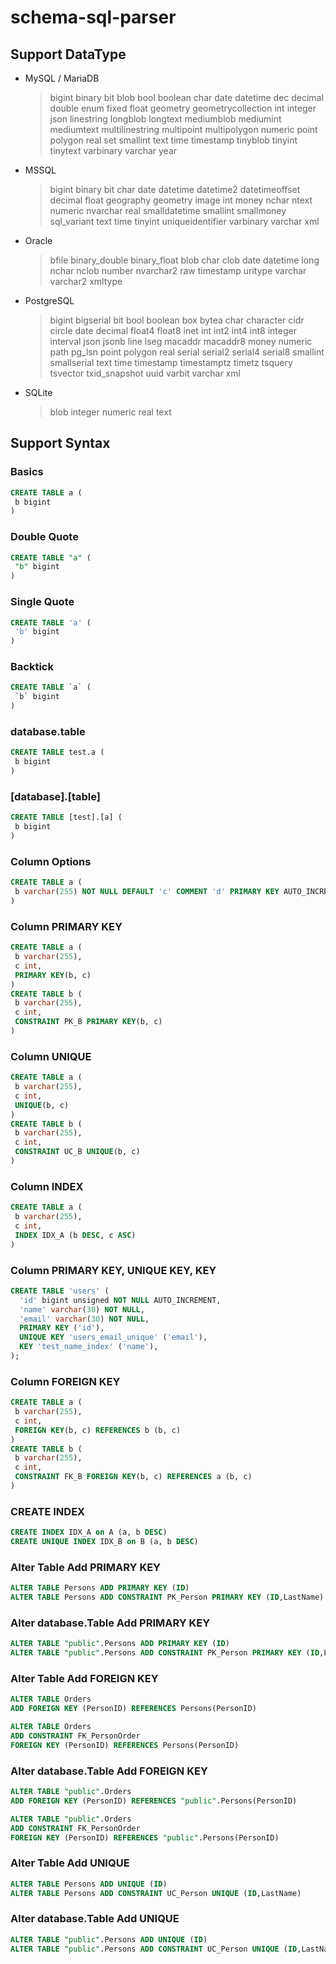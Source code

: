 # schema-sql-parser

## Support DataType

- MySQL / MariaDB

  > bigint
  > binary
  > bit
  > blob
  > bool
  > boolean
  > char
  > date
  > datetime
  > dec
  > decimal
  > double
  > enum
  > fixed
  > float
  > geometry
  > geometrycollection
  > int
  > integer
  > json
  > linestring
  > longblob
  > longtext
  > mediumblob
  > mediumint
  > mediumtext
  > multilinestring
  > multipoint
  > multipolygon
  > numeric
  > point
  > polygon
  > real
  > set
  > smallint
  > text
  > time
  > timestamp
  > tinyblob
  > tinyint
  > tinytext
  > varbinary
  > varchar
  > year

- MSSQL

  > bigint
  > binary
  > bit
  > char
  > date
  > datetime
  > datetime2
  > datetimeoffset
  > decimal
  > float
  > geography
  > geometry
  > image
  > int
  > money
  > nchar
  > ntext
  > numeric
  > nvarchar
  > real
  > smalldatetime
  > smallint
  > smallmoney
  > sql_variant
  > text
  > time
  > tinyint
  > uniqueidentifier
  > varbinary
  > varchar
  > xml

- Oracle

  > bfile
  > binary_double
  > binary_float
  > blob
  > char
  > clob
  > date
  > datetime
  > long
  > nchar
  > nclob
  > number
  > nvarchar2
  > raw
  > timestamp
  > uritype
  > varchar
  > varchar2
  > xmltype

- PostgreSQL

  > bigint
  > bigserial
  > bit
  > bool
  > boolean
  > box
  > bytea
  > char
  > character
  > cidr
  > circle
  > date
  > decimal
  > float4
  > float8
  > inet
  > int
  > int2
  > int4
  > int8
  > integer
  > interval
  > json
  > jsonb
  > line
  > lseg
  > macaddr
  > macaddr8
  > money
  > numeric
  > path
  > pg_lsn
  > point
  > polygon
  > real
  > serial
  > serial2
  > serial4
  > serial8
  > smallint
  > smallserial
  > text
  > time
  > timestamp
  > timestamptz
  > timetz
  > tsquery
  > tsvector
  > txid_snapshot
  > uuid
  > varbit
  > varchar
  > xml

- SQLite
  > blob
  > integer
  > numeric
  > real
  > text

## Support Syntax

### Basics

```sql
CREATE TABLE a (
 b bigint
)
```

### Double Quote

```sql
CREATE TABLE "a" (
 "b" bigint
)
```

### Single Quote

```sql
CREATE TABLE 'a' (
 'b' bigint
)
```

### Backtick

```sql
CREATE TABLE `a` (
 `b` bigint
)
```

### database.table

```sql
CREATE TABLE test.a (
 b bigint
)
```

### [database].[table]

```sql
CREATE TABLE [test].[a] (
 b bigint
)
```

### Column Options

```sql
CREATE TABLE a (
 b varchar(255) NOT NULL DEFAULT 'c' COMMENT 'd' PRIMARY KEY AUTO_INCREMENT UNIQUE
)
```

### Column PRIMARY KEY

```sql
CREATE TABLE a (
 b varchar(255),
 c int,
 PRIMARY KEY(b, c)
)
CREATE TABLE b (
 b varchar(255),
 c int,
 CONSTRAINT PK_B PRIMARY KEY(b, c)
)
```

### Column UNIQUE

```sql
CREATE TABLE a (
 b varchar(255),
 c int,
 UNIQUE(b, c)
)
CREATE TABLE b (
 b varchar(255),
 c int,
 CONSTRAINT UC_B UNIQUE(b, c)
)
```

### Column INDEX

```sql
CREATE TABLE a (
 b varchar(255),
 c int,
 INDEX IDX_A (b DESC, c ASC)
)
```

### Column PRIMARY KEY, UNIQUE KEY, KEY

```sql
CREATE TABLE 'users' (
  'id' bigint unsigned NOT NULL AUTO_INCREMENT,
  'name' varchar(30) NOT NULL,
  'email' varchar(30) NOT NULL,
  PRIMARY KEY ('id'),
  UNIQUE KEY 'users_email_unique' ('email'),
  KEY 'test_name_index' ('name'),
);
```

### Column FOREIGN KEY

```sql
CREATE TABLE a (
 b varchar(255),
 c int,
 FOREIGN KEY(b, c) REFERENCES b (b, c)
)
CREATE TABLE b (
 b varchar(255),
 c int,
 CONSTRAINT FK_B FOREIGN KEY(b, c) REFERENCES a (b, c)
)
```

### CREATE INDEX

```sql
CREATE INDEX IDX_A on A (a, b DESC)
CREATE UNIQUE INDEX IDX_B on B (a, b DESC)
```

### Alter Table Add PRIMARY KEY

```sql
ALTER TABLE Persons ADD PRIMARY KEY (ID)
ALTER TABLE Persons ADD CONSTRAINT PK_Person PRIMARY KEY (ID,LastName)
```

### Alter database.Table Add PRIMARY KEY

```sql
ALTER TABLE "public".Persons ADD PRIMARY KEY (ID)
ALTER TABLE "public".Persons ADD CONSTRAINT PK_Person PRIMARY KEY (ID,LastName)
```

### Alter Table Add FOREIGN KEY

```sql
ALTER TABLE Orders
ADD FOREIGN KEY (PersonID) REFERENCES Persons(PersonID)

ALTER TABLE Orders
ADD CONSTRAINT FK_PersonOrder
FOREIGN KEY (PersonID) REFERENCES Persons(PersonID)
```

### Alter database.Table Add FOREIGN KEY

```sql
ALTER TABLE "public".Orders
ADD FOREIGN KEY (PersonID) REFERENCES "public".Persons(PersonID)

ALTER TABLE "public".Orders
ADD CONSTRAINT FK_PersonOrder
FOREIGN KEY (PersonID) REFERENCES "public".Persons(PersonID)
```

### Alter Table Add UNIQUE

```sql
ALTER TABLE Persons ADD UNIQUE (ID)
ALTER TABLE Persons ADD CONSTRAINT UC_Person UNIQUE (ID,LastName)
```

### Alter database.Table Add UNIQUE

```sql
ALTER TABLE "public".Persons ADD UNIQUE (ID)
ALTER TABLE "public".Persons ADD CONSTRAINT UC_Person UNIQUE (ID,LastName)
```
